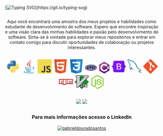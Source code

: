 

[![Typing SVG](https://readme-typing-svg.herokuapp.com/?color=808080&size=35&center=true&vCenter=true&width=1000&lines=Hello,+I'm+Pedro!)](https://git.io/typing-svg)

##
<div align="center">
  Aqui você encontrará uma amostra dos meus projetos e habilidades como estudante de desenvolvimento de software. Espero que encontre inspiração e uma visão clara das minhas habilidades e paixão pelo desenvolvimento de software. Sinta-se à vontade para explorar meus repositórios e entrar em contato comigo para discutir oportunidades de colaboração ou projetos interessantes.</div>

##

<div>
  <p align="center">
    <a href="https://www.python.org/" target="_blank"><img src="https://raw.githubusercontent.com/devicons/devicon/master/icons/python/python-original.svg" alt="Python" width="48px"></a>
    <a href="https://www.java.com" target="_blank"><img src="https://raw.githubusercontent.com/devicons/devicon/master/icons/java/java-original.svg" alt="Python" width="48px"></a> 
    <a href="https://www.javascript.com/" target="_blank"><img src="https://raw.githubusercontent.com/devicons/devicon/master/icons/javascript/javascript-original.svg" alt="JavaScript" width="48px"></a>  
    <a href="https://html.spec.whatwg.org/multipage/" target="_blank"><img src="https://raw.githubusercontent.com/devicons/devicon/master/icons/html5/html5-original.svg" alt="HTML5" width="48px"></a>  
    <a href="https://www.w3schools.com/css/" target="_blank"><img src="https://raw.githubusercontent.com/devicons/devicon/master/icons/css3/css3-original.svg" alt="CSS3" width="48px"></a>
    <a href="https://www.php.net" target="_blank" rel="noreferrer"><img src="https://raw.githubusercontent.com/devicons/devicon/master/icons/php/php-original.svg" alt="php" width="40" height="40"/></a>
    <a href="https://www.w3schools.com/cs/" target="_blank" rel="noreferrer"><img src="https://raw.githubusercontent.com/devicons/devicon/master/icons/csharp/csharp-original.svg" alt="csharp" width="40" height="40"/></a>
    <a href="https://getbootstrap.com/" target="_blank"><img src="https://raw.githubusercontent.com/devicons/devicon/master/icons/bootstrap/bootstrap-original.svg" alt="BootStrap" width="48px"></a>
    <a href="https://www.mysql.com/" target="_blank"><img src="https://raw.githubusercontent.com/devicons/devicon/master/icons/mysql/mysql-original.svg" alt="MySQL" width="48px"></a>
    <a href="https://git-scm.com/" target="_blank"><img src="https://raw.githubusercontent.com/devicons/devicon/master/icons/git/git-original.svg" alt="Git" width="48px"></a>
    <a href="https://www.npmjs.com/" target="_blank"><img src="https://raw.githubusercontent.com/devicons/devicon/master/icons/npm/npm-original-wordmark.svg" alt="npm" width="48px"></a>
    <a href="https://www.vim.org/" target="_blank"><img src="https://raw.githubusercontent.com/devicons/devicon/master/icons/vim/vim-original.svg" alt="Vim" width="48px"></a>
    <a href="https://nodejs.org/" target="_blank"><img src="https://raw.githubusercontent.com/devicons/devicon/master/icons/nodejs/nodejs-original.svg" alt="NodeJS" width="48px"></a>
  </p>
</div>

##

<div align="center">
  <picture>
    <source
      height="180em" srcset="https://github-readme-stats-pedrohrqphp.vercel.app/api?username=pedrohrqphp&show_icons=true&theme=github_dark&border_radius=30&include_all_commits=true&count_private=true"
      media="(prefers-color-scheme: dark)"
    />
    <source
      height="180em" srcset="https://github-readme-stats-pedrohrqphp.vercel.app/api/?username=pedrohrqphp&show_icons=true&theme=graywhite&border_radius=30&include_all_commits=true&count_private=true"
      media="(prefers-color-scheme: light)"
    />
    <img src="https://github-readme-stats-pedrohrqphp.vercel.app/api/?username=pedrohrqphp&show_icons=true" /> 
  </picture>
  
  <picture>
    <source
      height="180em" srcset="https://github-readme-stats-pedrohrqphp.vercel.app/api/top-langs/?username=pedrohrqphp&layout=compact&theme=github_dark&border_radius=30"
      media="(prefers-color-scheme: dark)"
    />
    <source
      height="180em" srcset="https://github-readme-stats-pedrohrqphp.vercel.app/api/top-langs/?username=pedrohrqphp&layout=compact&theme=graywhite&border_radius=30"
      media="(prefers-color-scheme: light)"
    />
    <img src="https://github-readme-stats-pedrohrqphp.vercel.app/api/?username=pedrohrqphp&show_icons=true" />
</picture>
</div>

##



<h3 align="center">Para mais informações acesse o LinkedIn</h3>
<p  align="center">
<a href="https://linkedin.com/in/pedrohrqphp" target="blank"><img align="center" src="https://raw.githubusercontent.com/rahuldkjain/github-profile-readme-generator/master/src/images/icons/Social/linked-in-alt.svg" alt="gabrieldouradosantos" height="30" width="50" /></a>
</p>

##
